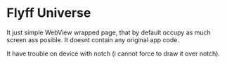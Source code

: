 # Flyff Universe
It just simple WebView wrapped page, that by default occupy as much screen ass posible. It doesnt contain any original app code.

It have trouble on device with notch (i cannot force to draw it over notch).

